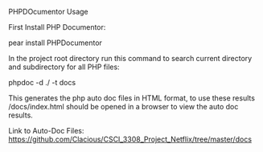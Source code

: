 PHPDOcumentor Usage

First Install PHP Documentor:

pear install PHPDocumentor

In the project root directory run this command to search current directory and subdirectory for all PHP files:

phpdoc -d ./ -t docs

This generates the php auto doc files in HTML format, to use these results /docs/index.html should be opened in a browser to view the auto doc results. 

Link to Auto-Doc Files: https://github.com/Clacious/CSCI_3308_Project_Netflix/tree/master/docs

